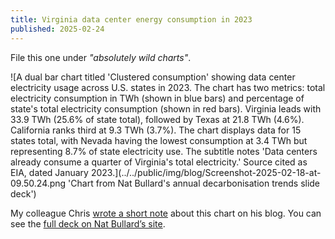 ```yaml
---
title: Virginia data center energy consumption in 2023
published: 2025-02-24
---
```


File this one under _"absolutely wild charts"_.

![A dual bar chart titled 'Clustered consumption' showing data center electricity usage across U.S. states in 2023. The chart has two metrics: total electricity consumption in TWh (shown in blue bars) and percentage of state's total electricity consumption (shown in red bars). Virginia leads with 33.9 TWh (25.6% of state total), followed by Texas at 21.8 TWh (4.6%). California ranks third at 9.3 TWh (3.7%). The chart displays data for 15 states total, with Nevada having the lowest consumption at 3.4 TWh but representing 8.7% of state electricity use. The subtitle notes 'Data centers already consume a quarter of Virginia's total electricity.' Source cited as EIA, dated January 2023.](../../public/img/blog/Screenshot-2025-02-18-at-09.50.24.png 'Chart from Nat Bullard's annual decarbonisation trends slide deck')

My colleague Chris [wrote a short note](https://rtl.chrisadams.me.uk/2025/02/why-some-people-in-virginia-get-miffed-about-datacentres/) about this chart on his blog. You can see the [full deck on Nat Bullard’s site](https://www.nathanielbullard.com/presentations).
